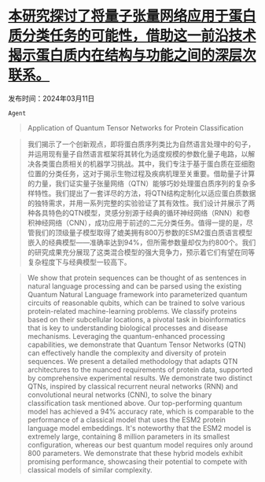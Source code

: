 # [本研究探讨了将量子张量网络应用于蛋白质分类任务的可能性，借助这一前沿技术揭示蛋白质内在结构与功能之间的深层次联系。](https://arxiv.org/abs/2403.06890)

发布时间：2024年03月11日

`Agent`

> Application of Quantum Tensor Networks for Protein Classification

> 我们揭示了一个创新观点，即将蛋白质序列类比为自然语言处理中的句子，并运用现有量子自然语言框架将其转化为适度规模的参数化量子电路，以解决各类蛋白质相关的机器学习挑战。其中，我们专注于基于蛋白质在亚细胞位置的分类任务，这对于揭示生物过程及疾病机理至关重要。借助量子计算的力量，我们证实量子张量网络（QTN）能够巧妙处理蛋白质序列的复杂多样特性。我们提出了一套详尽的方法，将QTN结构定制化以适应蛋白质数据的独特需求，并用一系列完整的实验验证了其有效性。我们设计并展示了两种各具特色的QTN模型，灵感分别源于经典的循环神经网络（RNN）和卷积神经网络（CNN），成功应用于前述的二元分类任务。值得一提的是，尽管我们的顶级量子模型取得了媲美拥有800万参数的ESM2蛋白质语言模型嵌入的经典模型——准确率达到94%，但所需参数量却仅为约800个。我们的研究成果充分展现了这类混合模型的强大竞争力，预示着它们有望在同等复杂程度下与经典模型一较高下。

> We show that protein sequences can be thought of as sentences in natural language processing and can be parsed using the existing Quantum Natural Language framework into parameterized quantum circuits of reasonable qubits, which can be trained to solve various protein-related machine-learning problems. We classify proteins based on their subcellular locations, a pivotal task in bioinformatics that is key to understanding biological processes and disease mechanisms. Leveraging the quantum-enhanced processing capabilities, we demonstrate that Quantum Tensor Networks (QTN) can effectively handle the complexity and diversity of protein sequences. We present a detailed methodology that adapts QTN architectures to the nuanced requirements of protein data, supported by comprehensive experimental results. We demonstrate two distinct QTNs, inspired by classical recurrent neural networks (RNN) and convolutional neural networks (CNN), to solve the binary classification task mentioned above. Our top-performing quantum model has achieved a 94% accuracy rate, which is comparable to the performance of a classical model that uses the ESM2 protein language model embeddings. It's noteworthy that the ESM2 model is extremely large, containing 8 million parameters in its smallest configuration, whereas our best quantum model requires only around 800 parameters. We demonstrate that these hybrid models exhibit promising performance, showcasing their potential to compete with classical models of similar complexity.